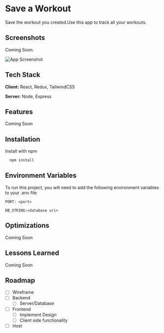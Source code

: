 # Save a Workout

Save the workout you created.Use this app to track all your workouts.

## Screenshots

Coming Soon.

![App Screenshot](https://via.placeholder.com/468x300?text=App+Screenshot+Here)

## Tech Stack

**Client:** React, Redux, TailwindCSS

**Server:** Node, Express

## Features

Coming Soon

## Installation

Install with npm

```bash
  npm install
```

## Environment Variables

To run this project, you will need to add the following environment variables to your .env file

`PORT: <port>`

`DB_STRING:<database uri>`

## Optimizations

Coming Soon

## Lessons Learned

Coming Soon

## Roadmap

- [ ] Wireframe
- [ ] Backend
  - [ ] Server/Database
- [ ] Frontend
  - [ ] Implement Design
  - [ ] Client side functionality
- [ ] Host
